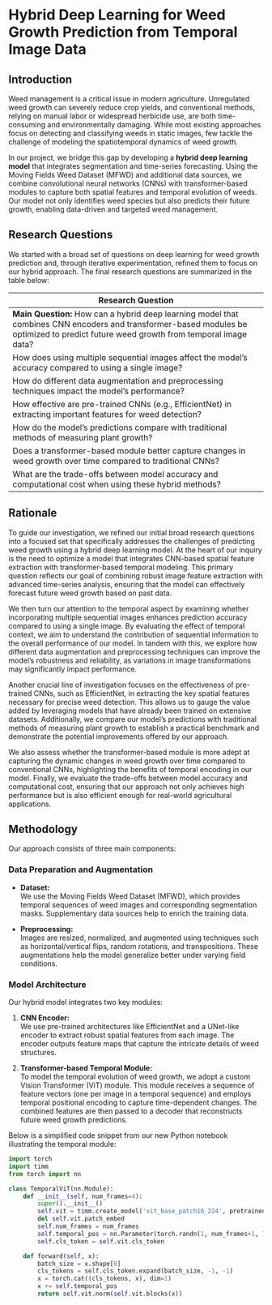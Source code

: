 # Hybrid Deep Learning for Weed Growth Prediction from Temporal Image Data

## Introduction

Weed management is a critical issue in modern agriculture. Unregulated weed growth can severely reduce crop yields, and conventional methods, relying on manual labor or widespread herbicide use, are both time-consuming and environmentally damaging. While most existing approaches focus on detecting and classifying weeds in static images, few tackle the challenge of modeling the spatiotemporal dynamics of weed growth.

In our project, we bridge this gap by developing a **hybrid deep learning model** that integrates segmentation and time-series forecasting. Using the Moving Fields Weed Dataset (MFWD) and additional data sources, we combine convolutional neural networks (CNNs) with transformer-based modules to capture both spatial features and temporal evolution of weeds. Our model not only identifies weed species but also predicts their future growth, enabling data-driven and targeted weed management.

## Research Questions

We started with a broad set of questions on deep learning for weed growth prediction and, through iterative experimentation, refined them to focus on our hybrid approach. The final research questions are summarized in the table below:

| Research Question |
|-------------------|
| **Main Question:** How can a hybrid deep learning model that combines CNN encoders and transformer-based modules be optimized to predict future weed growth from temporal image data? |
| How does using multiple sequential images affect the model’s accuracy compared to using a single image? |
| How do different data augmentation and preprocessing techniques impact the model’s performance? |
| How effective are pre-trained CNNs (e.g., EfficientNet) in extracting important features for weed detection? |
| How do the model’s predictions compare with traditional methods of measuring plant growth? |
| Does a transformer-based module better capture changes in weed growth over time compared to traditional CNNs? |
| What are the trade-offs between model accuracy and computational cost when using these hybrid methods? |


## Rationale

To guide our investigation, we refined our initial broad research questions into a focused set that specifically addresses the challenges of predicting weed growth using a hybrid deep learning model. At the heart of our inquiry is the need to optimize a model that integrates CNN-based spatial feature extraction with transformer-based temporal modeling. This primary question reflects our goal of combining robust image feature extraction with advanced time-series analysis, ensuring that the model can effectively forecast future weed growth based on past data.

We then turn our attention to the temporal aspect by examining whether incorporating multiple sequential images enhances prediction accuracy compared to using a single image. By evaluating the effect of temporal context, we aim to understand the contribution of sequential information to the overall performance of our model. In tandem with this, we explore how different data augmentation and preprocessing techniques can improve the model’s robustness and reliability, as variations in image transformations may significantly impact performance.

Another crucial line of investigation focuses on the effectiveness of pre-trained CNNs, such as EfficientNet, in extracting the key spatial features necessary for precise weed detection. This allows us to gauge the value added by leveraging models that have already been trained on extensive datasets. Additionally, we compare our model’s predictions with traditional methods of measuring plant growth to establish a practical benchmark and demonstrate the potential improvements offered by our approach.

We also assess whether the transformer-based module is more adept at capturing the dynamic changes in weed growth over time compared to conventional CNNs, highlighting the benefits of temporal encoding in our model. Finally, we evaluate the trade-offs between model accuracy and computational cost, ensuring that our approach not only achieves high performance but is also efficient enough for real-world agricultural applications.

## Methodology

Our approach consists of three main components:

### Data Preparation and Augmentation

- **Dataset:**  
  We use the Moving Fields Weed Dataset (MFWD), which provides temporal sequences of weed images and corresponding segmentation masks. Supplementary data sources help to enrich the training data.
  
- **Preprocessing:**  
  Images are resized, normalized, and augmented using techniques such as horizontal/vertical flips, random rotations, and transpositions. These augmentations help the model generalize better under varying field conditions.

### Model Architecture

Our hybrid model integrates two key modules:

1. **CNN Encoder:**  
   We use pre-trained architectures like EfficientNet and a UNet-like encoder to extract robust spatial features from each image. The encoder outputs feature maps that capture the intricate details of weed structures.

2. **Transformer-based Temporal Module:**  
   To model the temporal evolution of weed growth, we adopt a custom Vision Transformer (ViT) module. This module receives a sequence of feature vectors (one per image in a temporal sequence) and employs temporal positional encoding to capture time-dependent changes. The combined features are then passed to a decoder that reconstructs future weed growth predictions.

Below is a simplified code snippet from our new Python notebook illustrating the temporal module:

```python
import torch
import timm
from torch import nn

class TemporalViT(nn.Module):
    def __init__(self, num_frames=4):
        super().__init__()
        self.vit = timm.create_model('vit_base_patch16_224', pretrained=True, num_classes=0)
        del self.vit.patch_embed
        self.num_frames = num_frames
        self.temporal_pos = nn.Parameter(torch.randn(1, num_frames+1, 768))
        self.cls_token = self.vit.cls_token

    def forward(self, x):
        batch_size = x.shape[0]
        cls_tokens = self.cls_token.expand(batch_size, -1, -1)
        x = torch.cat((cls_tokens, x), dim=1)
        x += self.temporal_pos
        return self.vit.norm(self.vit.blocks(x))
